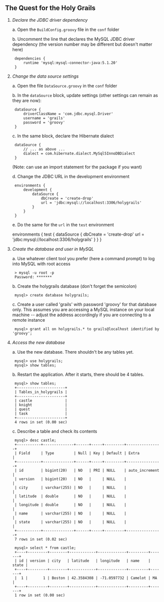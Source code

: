 The Quest for the Holy Grails
-----------------------------

1. *Declare the JDBC driver dependency*

    a. Open the `BuildConfig.groovy` file in the `conf` folder

    b. Uncomment the line that declares the MySQL JDBC driver dependency (the version number may be different but doesn't matter here)

        dependencies {
            runtime 'mysql:mysql-connector-java:5.1.20'
        }

2. *Change the data source settings*

    a. Open the file `DataSource.groovy` in the `conf` folder

    b. In the `dataSource` block, update settings (other settings can remain as they are now):

        dataSource {
            driverClassName = 'com.jdbc.mysql.Driver'
            username = 'grails'
            password = 'groovy'
        }

    c. In the same block, declare the Hibernate dialect

        dataSource {
            // ... as above ...
            dialect = com.hibernate.dialect.MySql5InnoDBDialect
        }

    (Note: can use an import statement for the package if you want)

    d. Change the JDBC URL in the development environment

        environments {
            development {
                dataSource {
                    dbCreate = 'create-drop'
                    url = 'jdbc:mysql://localhost:3306/holygrails'
                }
            }
        }

    e. Do the same for the `url` in the `test` environment

    environments {
        test {
            dataSource {
                dbCreate = 'create-drop'
                url = 'jdbc:mysql://localhost:3306/holygrails'
            }
        }
    }

3. *Create the database and user in MySQL*

    a. Use whatever client tool you prefer (here a command prompt) to log into MySQL with root access

        > mysql -u root -p
        Password: *******

    b. Create the holygrails database (don't forget the semicolon)

        mysql> create database holygrails;

    c. Create a user called 'grails' with password 'groovy' for that database only. This assumes you are accessing a MySQL instance on your local machine -- adjust the address accordingly if you are connecting to a remote instance

        mysql> grant all on holygrails.* to grails@localhost identified by 'groovy';

4. *Access the new database*

    a. Use the new database. There shouldn't be any tables yet.

        mysql> use holygrails;
        mysql> show tables;

    b. Restart the application. After it starts, there should be 4 tables.

        mysql> show tables;
        +----------------------+
        | Tables_in_holygrails |
        +----------------------+
        | castle               |
        | knight               |
        | quest                |
        | task                 |
        +----------------------+
        4 rows in set (0.00 sec)

    c. Describe a table and check its contents

        mysql> desc castle;
        +-----------+--------------+------+-----+---------+----------------+
        | Field     | Type         | Null | Key | Default | Extra          |
        +-----------+--------------+------+-----+---------+----------------+
        | id        | bigint(20)   | NO   | PRI | NULL    | auto_increment |
        | version   | bigint(20)   | NO   |     | NULL    |                |
        | city      | varchar(255) | NO   |     | NULL    |                |
        | latitude  | double       | NO   |     | NULL    |                |
        | longitude | double       | NO   |     | NULL    |                |
        | name      | varchar(255) | NO   |     | NULL    |                |
        | state     | varchar(255) | NO   |     | NULL    |                |
        +-----------+--------------+------+-----+---------+----------------+
        7 rows in set (0.02 sec)

        mysql> select * from castle;
        +----+---------+--------+------------+-------------+---------+-------+
        | id | version | city   | latitude   | longitude   | name    | state |
        +----+---------+--------+------------+-------------+---------+-------+
        |  1 |       1 | Boston | 42.3584308 | -71.0597732 | Camelot | MA    |
        +----+---------+--------+------------+-------------+---------+-------+
        1 row in set (0.00 sec)
